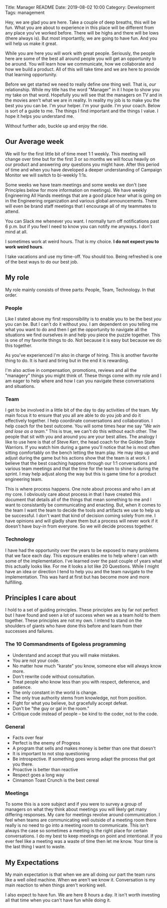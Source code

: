 Title: Manager README
Date: 2019-08-02 10:00
Category: Development
Tags: management

Hey, we are glad you are here. Take a couple of deep breaths, this will be fun.  What you are about to experience in this place
will be different from any place you've worked before.  There will be highs and there will be lows (there always is).  But most
importantly, we are going to have fun.  And you will help us make it great.

While you are here you will work with great people.  Seriously, the people here are some of the best all around people you will get
an opportunity to be around.  You will learn how we communicate, how we collaborate and how we build a product.  All of this will take
time and we are here to provide that learning opportunity.

Before we get started we need to really define one thing well.  That is, _our_ relationship.  While my title has the word "Manager" in
it I hope to show you my take on that word.  Hopefully you will see that the managers on TV and in the movies aren't what we are in
reality.  In reality my job is to make you the best _you_ you can be.  I'm your helper.  I'm your guide.  I'm your coach.  Below
is sort of a guide to me.  The things I find important and the things I value.  I hope it helps you understand me.

Without further ado, buckle up and enjoy the ride.

## Our Average week

We will for the first little bit of time meet 1:1 weekly.  This meeting will change over time but for the first 3 or so months
we will focus heavily on our product and answering _any_ questions you might have.  After this period of time and when you have
developed a deeper understanding of Campaign Monitor we will switch to bi-weekly 1:1s.

Some weeks we have team meetings and some weeks we don't (see Principles below for more information on meetings).  We have weekly
Engineering All Hands meetings that are a good place hear what is going on in the Engineering organization and various global
announcements.  There will even be brand staff meetings that I encourage all of my teammates to attend.

You can Slack me whenever you want.  I normally turn off notifications past 6 p.m. but if you feel I need to know you can notify
me anyways.  I don't mind at all.

I sometimes work at weird hours.  That is my choice.  **I do not expect you to work weird hours**.

I take vacations and use my time-off.  You should too.  Being refreshed is one of the best ways to do our best job.

## My role

My role mainly consists of three parts: People, Team, Technology.  In that order.

### People

Like I stated above my first responsibility is to enable you to be the best _you_ you can be.  But I can't do it without _you_.
I am dependent on you telling me what you want to do and then I get the opportunity to navigate all the situations we find
ourselves in and help you piece the puzzle together.  This is one of my favorite things to do.  Not because it is easy but because
we do this together.

As you've experienced I'm also in charge of hiring.  This is another favorite thing to do.  It is hard and tiring but in the end it
is rewarding.

I'm also active in compensation, promotions, reviews and all the "managery" things you might think of.  These things come with
my role and I am eager to help where and how I can you navigate these conversations and situations.

### Team

I get to be involved in a little bit of the day to day activities of the team.  My main focus it to ensure that you all are able to
do you job and do it effectively together.  I help coordinate conversations and collaboration.  I help coach for the best outcome.
You will some times hear me say _"We win and lose as a team."_  This is true, we can't do this without each other.  The people that
sit with you and around you are your best allies.  The analogy I like to use here is that of Steve Kerr, the head coach for the Golden
State Warriors.  If you watch him during a game you'll notice that he is most often sitting comfortably on the bench letting the
team play.  He may step up and adjust during the game but his actions show that the team is at work.  I believe that the best coaching
happens through our 1:1 conversations and various team meetings and that the time for the team to shine is during the sprint.  I may
help adjust along the way but this is game time for a product engineering team.

This is where process happens.  One note about process and who I am at my core.  I obviously care about process in that I have created
this document that details all of the things that mean something to me and I want to consistantly be communicating and enacting.  But,
when it comes to the team I want the team to decide the tools and artifacts we use to help us be successful.  I don't want that kind
of decision coming solely from me.  I have opinions and will gladly share them but a process will never work if it doesn't have buy-in
from everyone.  So we will decide process together.

### Technology

I have had the opportunity over the years to be exposed to many problems that we face each day.  This exposure enables me to help
where I can with some of the implementation.  I've learned over the past couple of years what this actually looks like.  For me
it looks a lot like 20 Questions.  While I might have an idea or direction I tend to help you and the team navigate to the implementation.
This was hard at first but has become more and more fulfilling.

## Principles I care about

I hold to a set of guiding principles.  These principles are by far not perfect but I have found and seen a lot of success when
we as a team hold to them together.  These principles are not my own.  I intend to stand on the shoulders of giants who have done
this before and learn from their successes and failures.

### The 10 Commandments of Egoless programming

- Understand and accept that you will make mistakes.
- You are not your code.
- No matter how much "karate" you know, someone else will always know more.
- Don't rewrite code without consultation.
- Treat people who know less than you with respect, deference, and patience.
- The only constant in the world is change.
- The only true authority stems from knowledge, not from position.
- Fight for what you believe, but gracefully accept defeat.
- Don't be "the guy or gal in the room."
- Critique code instead of people – be kind to the coder, not to the code.

### General

- Facts over fear
- Perfect is the enemy of Progress
- A program that sells and makes money is better than one that doesn't
- It is important to not stop questioning
- Be introspective. If something goes wrong adapt the process that got you there.
- Proactive is better than reactive
- Respect goes a long way
- Cinnamon Toast Crunch is the best cereal

### Meetings

To some this is a sore subject and if you were to survey a group of managers on what they think about meetings you will likely get
many differing responses.  My care for meetings revolve around communication.  I feel when teams are communicating well outside
of a meeting room there really is no need to go into a meeting room to communicate.  This isn't always the case so sometimes a meeting
is the right place for certain conversations.  I do my best to keep meetings on point and intentional.  If you ever feel like a 
meeting was a waste of time then let me know.  Your time is the last thing I want to waste.

## My Expectations

My main expectation is that when we are all doing our part the team runs like a well oiled machine.  When we aren't we know it.
Conversation is my main reaction to when things aren't working well.

I also expect to have fun.  We are here 8 hours a day.  It isn't worth investing all that time when you can't have fun while doing it.

